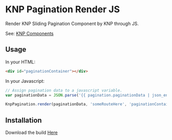 KNP Pagination Render JS
=========================

Render KNP Sliding Pagination Component by KNP through JS.

See: [KNP Components](https://github.com/KnpLabs/knp-components)

Usage
-----
In your HTML: 
```html
<div id="paginationContainer"></div>
```

In your Javascript:
```js
// Assign pagination data to a javascript variable.
var paginationData = JSON.parse('{{ pagination.paginationData | json_encode | raw }}');

KnpPagination.render(paginationData, 'someRouteHere', 'paginationContainer');
```

Installation
-------------
Download the build [Here](https://github.com/jcfrane/knp-pagination-render/tree/master/lib)
